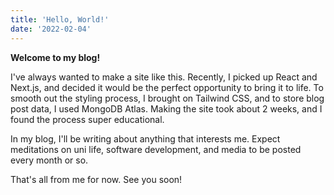 ```yaml
---
title: 'Hello, World!'
date: '2022-02-04'
---
```


**Welcome to my blog!** 

I've always wanted to make a site like this. Recently, I picked up React and Next.js, and decided it would be the perfect opportunity to bring it to life. To smooth out the styling process, I brought on Tailwind CSS, and to store blog post data, I used MongoDB Atlas. Making the site took about 2 weeks, and I found the process super educational. 

In my blog, I'll be writing about anything that interests me. Expect meditations on uni life, software development, and media to be posted every month or so. 

That's all from me for now. See you soon!
